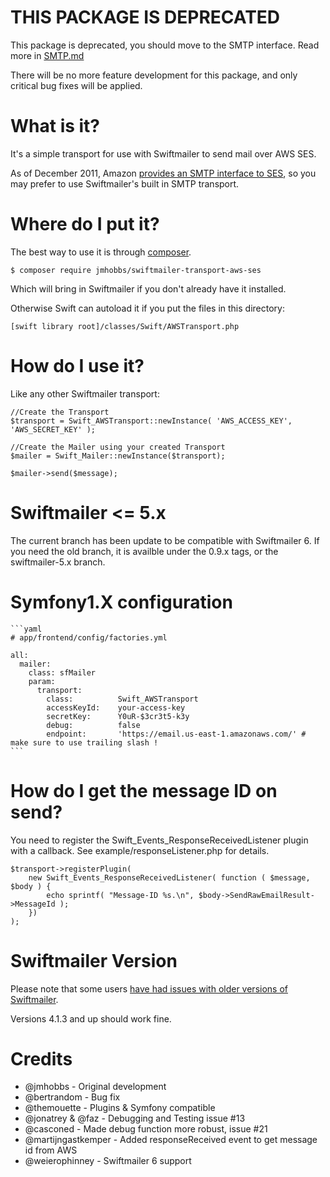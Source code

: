 # THIS PACKAGE IS DEPRECATED

This package is deprecated, you should move to the SMTP interface.  Read more in [SMTP.md](https://github.com/jmhobbs/Swiftmailer-Transport--AWS-SES/blob/master/SMTP.md)

There will be no more feature development for this package, and only critical bug fixes will be applied.

# What is it?

It's a simple transport for use with Swiftmailer to send mail over AWS SES.

As of December 2011, Amazon [provides an SMTP interface to SES](http://aws.amazon.com/ses/faqs/#21), so you may prefer to use Swiftmailer's built in SMTP transport.

# Where do I put it?

The best way to use it is through [composer](https://getcomposer.org/).

    $ composer require jmhobbs/swiftmailer-transport-aws-ses

Which will bring in Swiftmailer if you don't already have it installed.

Otherwise Swift can autoload it if you put the files in this directory:

    [swift library root]/classes/Swift/AWSTransport.php

# How do I use it?

Like any other Swiftmailer transport:

    //Create the Transport
    $transport = Swift_AWSTransport::newInstance( 'AWS_ACCESS_KEY', 'AWS_SECRET_KEY' );

    //Create the Mailer using your created Transport
    $mailer = Swift_Mailer::newInstance($transport);

    $mailer->send($message);

# Swiftmailer <= 5.x

The current branch has been update to be compatible with Swiftmailer 6.  If you need the old branch, it is availble under the 0.9.x tags, or the swiftmailer-5.x branch.

# Symfony1.X configuration

    ```yaml
    # app/frontend/config/factories.yml

    all:
      mailer:
        class: sfMailer
        param:
          transport:
            class:          Swift_AWSTransport
            accessKeyId:    your-access-key
            secretKey:      Y0uR-$3cr3t5-k3y
            debug:          false
            endpoint:       'https://email.us-east-1.amazonaws.com/' # make sure to use trailing slash !
    ```

# How do I get the message ID on send?

You need to register the Swift_Events_ResponseReceivedListener plugin with a callback.  See example/responseListener.php for details.

    $transport->registerPlugin(
    	new Swift_Events_ResponseReceivedListener( function ( $message, $body ) {
    		echo sprintf( "Message-ID %s.\n", $body->SendRawEmailResult->MessageId );
    	})
    );

# Swiftmailer Version

Please note that some users [have had issues with older versions of Swiftmailer](https://github.com/jmhobbs/Swiftmailer-Transport--AWS-SES/issues/13).

Versions 4.1.3 and up should work fine.

# Credits

* @jmhobbs - Original development
* @bertrandom - Bug fix
* @themouette - Plugins & Symfony compatible
* @jonatrey & @faz - Debugging and Testing issue #13
* @casconed - Made debug function more robust, issue #21
* @martijngastkemper - Added responseReceived event to get message id from AWS
* @weierophinney - Swiftmailer 6 support

